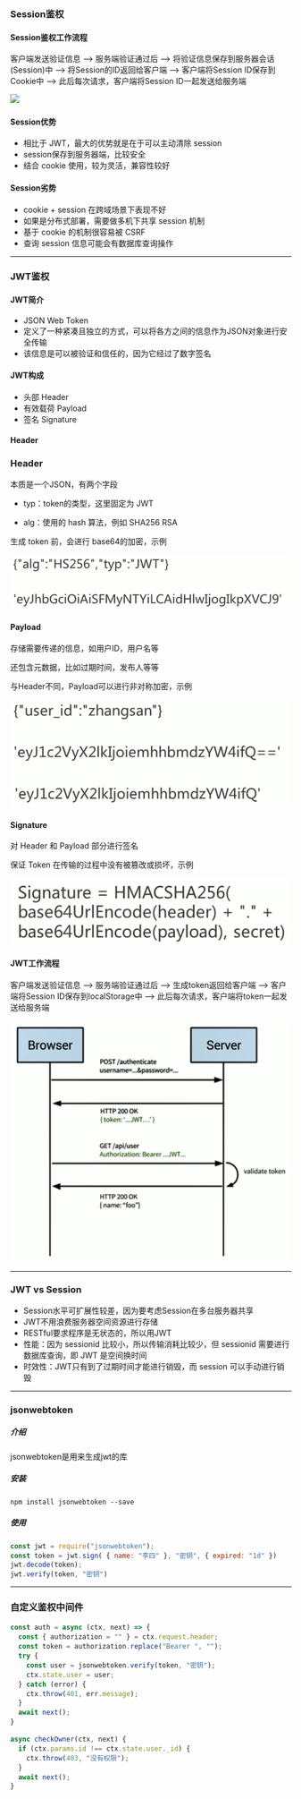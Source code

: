 ### Session鉴权

#### Session鉴权工作流程

客户端发送验证信息 --> 服务端验证通过后 --> 将验证信息保存到服务器会话(Session)中 --> 将Session的ID返回给客户端 --> 客户端将Session ID保存到Cookie中 --> 此后每次请求，客户端将Session ID一起发送给服务端

![](./images/session.png)

#### Session优势

* 相比于 JWT，最大的优势就是在于可以主动清除 session
* session保存到服务器端，比较安全
* 结合 cookie 使用，较为灵活，兼容性较好

#### Session劣势

* cookie + session 在跨域场景下表现不好
* 如果是分布式部署，需要做多机下共享 session 机制
* 基于 cookie 的机制很容易被 CSRF
* 查询 session 信息可能会有数据库查询操作

---------------------------------

### JWT鉴权

#### JWT简介

* JSON Web Token
* 定义了一种紧凑且独立的方式，可以将各方之间的信息作为JSON对象进行安全传输
* 该信息是可以被验证和信任的，因为它经过了数字签名

#### JWT构成

* 头部 Header
* 有效载荷 Payload
* 签名 Signature

#### Header

### Header

本质是一个JSON，有两个字段

* typ：token的类型，这里固定为 JWT

* alg：使用的 hash 算法，例如 SHA256 RSA

生成 token 前，会进行 base64的加密，示例

![](./images/header.png)

#### Payload

存储需要传递的信息，如用户ID，用户名等

还包含元数据，比如过期时间，发布人等等

与Header不同，Payload可以进行非对称加密，示例

![](./images/payload.png)

#### Signature

对 Header 和 Payload 部分进行签名

保证 Token 在传输的过程中没有被篡改或损坏，示例

![](./images/signature.png)

#### JWT工作流程

客户端发送验证信息 --> 服务端验证通过后 --> 生成token返回给客户端 --> 客户端将Session ID保存到localStorage中 --> 此后每次请求，客户端将token一起发送给服务端

![](./images/jwt_workflow.png)

--------------------------------------

### JWT vs Session

* Session水平可扩展性较差，因为要考虑Session在多台服务器共享
* JWT不用浪费服务器空间资源进行存储
* RESTful要求程序是无状态的，所以用JWT
* 性能：因为 sessionid 比较小，所以传输消耗比较少，但 sessionid 需要进行数据库查询，即 JWT 是空间换时间
* 时效性：JWT只有到了过期时间才能进行销毁，而 session 可以手动进行销毁

---------------------------------------------

### jsonwebtoken

##### 介绍

jsonwebtoken是用来生成jwt的库

##### 安装

```shell
npm install jsonwebtoken --save
```

##### 使用

```js
const jwt = require("jsonwebtoken");
const token = jwt.sign( { name: "李四" }, "密钥", { expired: "1d" })
jwt.decode(token);
jwt.verify(token, "密钥")
```

---------------------------------------------

### 自定义鉴权中间件

```js
const auth = async (ctx, next) => {
  const { authorization = "" } = ctx.request.header;
  const token = authorization.replace("Bearer ", "");
  try {
    const user = jsonwebtoken.verify(token, "密钥");
    ctx.state.user = user;
  } catch (error) {
    ctx.throw(401, err.message);
  }
  await next();
}
```

```js
async checkOwner(ctx, next) {
  if (ctx.params.id !== ctx.state.user._id) {
    ctx.throw(403, "没有权限");
  }
  await next();
}
```

